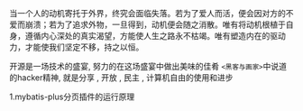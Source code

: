 当一个人的动机寄托于外界，终究会面临失落。若为了爱人而活，便会因对方的不爱而崩溃；若为了追求外物，一旦得到，动机便会随之消散。唯有将动机根植于自身，遵循内心深处的真实渴望，方能使人生之路永不枯竭。唯有塑造内在的驱动力，才能使我们坚定不移，持之以恒。

开源是一场技术的盛宴, 努力的在这场盛宴中做出美味的佳肴
`<黑客与画家>`中说道的hacker精神, 就是分享 , 开放 , 民主 , 计算机自由的使用和进步

1.mybatis-plus分页插件的运行原理